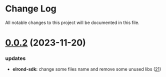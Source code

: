 
# Change Log

All notable changes to this project will be documented in this file.

# [0.0.2](https://github.com/mmdi1/go-wallet-sdk) (2023-11-20)

### updates

- **elrond-sdk:** change some files name and remove some unused libs ([21](https://github.com/mmdi1/go-wallet-sdk/pull/21))

